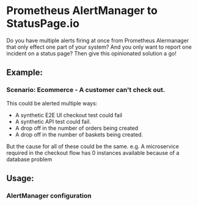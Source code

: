 # Prometheus AlertManager to StatusPage.io
Do you have multiple alerts firing at once from Prometheus Alermanager that only effect one part of your system? And you only want to report one incident on a status page?  Then give this opinionated solution a go!

## Example:
### Scenario: Ecommerce - A customer can't check out.
This could be alerted multiple ways:
- A synthetic E2E UI checkout test could fail
- A synthetic API test could fail.
- A drop off in the number of orders being created
- A drop off in the number of baskets being created.

But the cause for all of these could be the same. e.g. A microservice required in the checkout flow has 0 instances available because of a database problem

## Usage:
### AlertManager configuration
